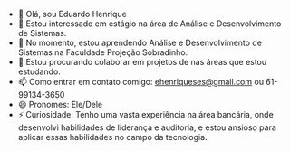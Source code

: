 - 👋 Olá, sou Eduardo Henrique
- 👀 Estou interessado em estágio na área de Análise e Desenvolvimento de Sistemas.
- 🌱 No momento, estou aprendendo Análise e Desenvolvimento de Sistemas na Faculdade Projeção Sobradinho.
- 💞️ Estou procurando colaborar em projetos de nas áreas que estou estudando.
- 📫 Como entrar em contato comigo: ehenriqueses@gmail.com ou 61-99134-3650
- 😄 Pronomes: Ele/Dele
- ⚡ Curiosidade: Tenho uma vasta experiência na área bancária, onde desenvolvi habilidades de liderança e auditoria, e estou ansioso para aplicar essas habilidades no campo da tecnologia.
